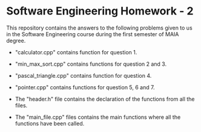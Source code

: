 # Software Engineering Homework - 2

This repository contains the answers to the following problems given to us in the Software Engineering course during the first semester of MAIA degree.

- "calculator.cpp" contains function for question 1.
- "min_max_sort.cpp" contains functions for question 2 and 3.
- "pascal_triangle.cpp" contains function for question 4.
- "pointer.cpp" contains functions for question 5, 6 and 7.

- The "header.h" file contains the declaration of the functions from all the files.
- The "main_file.cpp" files contains the main functions where all the functions have been called.
